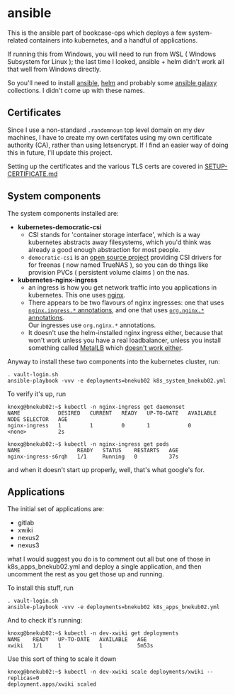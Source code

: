 
# ansible

This is the ansible part of bookcase-ops which deploys a few system-related containers into kubernetes, and a handful of applications.

If running this from Windows, you will need to run from WSL ( Windows Subsystem for Linux ); the last time I looked, ansible + helm didn't work all that well from Windows directly.

So you'll need to install [ansible](https://docs.ansible.com/ansible/latest/installation_guide/intro_installation.html), [helm](https://helm.sh/docs/intro/install/) and probably some [ansible galaxy](https://docs.ansible.com/ansible/latest/collections_guide/collections_installing.html) collections. I didn't come up with these names.

## Certificates

Since I use a non-standard `.randomnoun` top level domain on my dev machines, I have to create my own certifates using my own certificate authority (CA), rather
than using letsencrypt. If I find an easier way of doing this in future, I'll update this project.

Setting up the certificates and the various TLS certs are covered in [SETUP-CERTIFICATE.md](../setup/SETUP-CERTIFICATE.md)


## System components

The system components installed are:

* **kubernetes-democratic-csi**
   * CSI stands for 'container storage interface', which is a way kubernetes abstracts away filesystems, which you'd think was already a good enough abstraction for most people.
   * `democratic-csi` is an [open source project](https://github.com/democratic-csi/democratic-csi) providing CSI drivers for for freenas ( now named TrueNAS ),  so you can do things like provision PVCs ( persistent volume claims ) on the nas.  
* **kubernetes-nginx-ingress**
   * an ingress is how you get network traffic into you applications in kubernetes. This one uses [nginx](https://nginx.org/en/).
   * There appears to be two flavours of nginx ingresses: one that uses [`nginx.ingress.*` annotations](https://kubernetes.github.io/ingress-nginx/user-guide/nginx-configuration/annotations/), and one that uses [`org.nginx.*` annotations](https://docs.nginx.com/nginx-ingress-controller/configuration/ingress-resources/advanced-configuration-with-annotations/).  
     Our ingresses use `org.nginx.*` annotations.
   * It doesn't use the helm-installed nginx ingress either, because that won't work unless you have a real loadbalancer, unless you install something called [MetalLB](https://metallb.universe.tf/) which [doesn't work either](https://metallb.universe.tf/configuration/calico/).

Anyway to install these two components into the kubernetes cluster, run:   

```
. vault-login.sh
ansible-playbook -vvv -e deployments=bnekub02 k8s_system_bnekub02.yml
```

To verify it's up, run

```
knoxg@bnekub02:~$ kubectl -n nginx-ingress get daemonset
NAME            DESIRED   CURRENT   READY   UP-TO-DATE   AVAILABLE   NODE SELECTOR   AGE
nginx-ingress   1         1         0       1            0           <none>          2s

knoxg@bnekub02:~$ kubectl -n nginx-ingress get pods
NAME                  READY   STATUS    RESTARTS   AGE
nginx-ingress-s6rqh   1/1     Running   0          37s
```

and when it doesn't start up properly, well, that's what google's for.

## Applications

The initial set of applications are:

* gitlab
* xwiki
* nexus2
* nexus3

what I would suggest you do is to comment out all but one of those in k8s_apps_bnekub02.yml and deploy a single application, and then uncomment the rest as you get those up and running. 

To install this stuff, run

```
. vault-login.sh
ansible-playbook -vvv -e deployments=bnekub02 k8s_apps_bnekub02.yml
```
 
And to check it's running:

```
knoxg@bnekub02:~$ kubectl -n dev-xwiki get deployments
NAME    READY   UP-TO-DATE   AVAILABLE   AGE
xwiki   1/1     1            1           5m53s
```

Use this sort of thing to scale it down

```
knoxg@bnekub02:~$ kubectl -n dev-xwiki scale deployments/xwiki --replicas=0
deployment.apps/xwiki scaled
```






